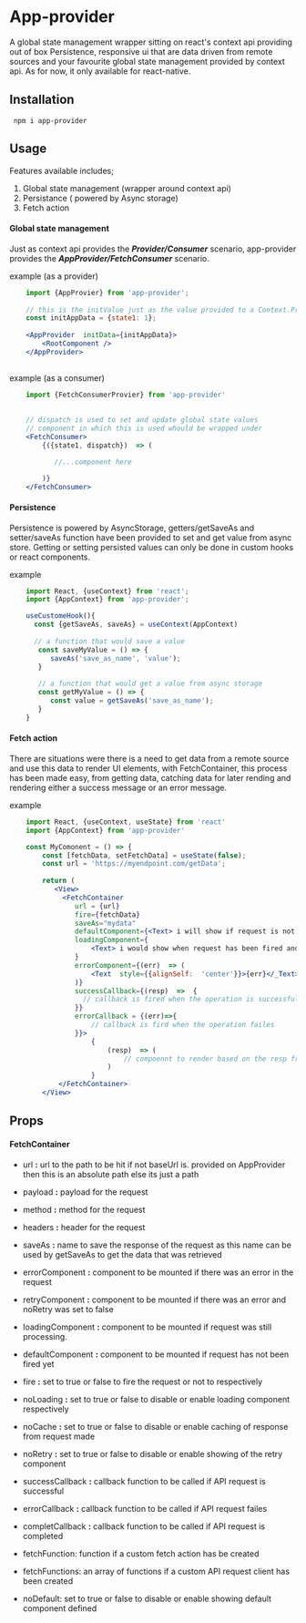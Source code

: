 # App-provider
A global state management wrapper sitting on react's context api providing out of box Persistence, responsive ui that are data driven from remote sources and your favourite global state management provided by context api. As for now, it only available for react-native.

## Installation

	 npm i app-provider

## Usage

Features available includes;

 1. Global state management (wrapper around context api)
 2. Persistance ( powered by Async storage)
 3. Fetch action

#### Global state management
Just as context api provides the ***Provider/Consumer*** scenario, app-provider provides the ***AppProvider/FetchConsumer*** scenario.

example (as a provider)

```jsx
    import {AppProvier} from 'app-provider';
    
    // this is the initValue just as the value provided to a Context.Provider
    const initAppData = {state1: 1}; 
    
    <AppProvider  initData={initAppData}>
		<RootComponent />
    </AppProvider>
    
   ```

example (as a consumer)
```jsx
    import {FetchConsumerProvier} from 'app-provider'
    
    
    // dispatch is used to set and update global state values
    // component in which this is used whould be wrapped under 												
    <FetchConsumer>
	    {({state1, dispatch})  => (

	       //...component here

	    )}
    </FetchConsumer>
```

#### Persistence
Persistence is powered by AsyncStorage, getters/getSaveAs and setter/saveAs function have been provided to set and get value from async store. Getting or setting persisted values can only be done in custom hooks or react components.

example 

```jsx
    import React, {useContext} from 'react';
    import {AppContext} from 'app-provider';

    useCustomeHook(){
      const {getSaveAs, saveAs} = useContext(AppContext)
      
      // a function that would save a value 
       const saveMyValue = () => {
          saveAs('save_as_name', 'value');
       }
       
       // a function that would get a value from async storage
       const getMyValue = () => {
          const value = getSaveAs('save_as_name');
       }
    }
   ```

#### Fetch action
There are situations were there is a need to get data from a remote source and use this data to render UI elements, with FetchContainer, this process has been made easy, from getting data, catching data for later rending and rendering either a success message or an error message.

example

```jsx
    import React, {useContext, useState} from 'react'
    import {AppContext} from 'app-provider'

    const MyComonent = () => {
        const [fetchData, setFetchData] = useState(false); 
        const url = 'https://myendpoint.com/getData';
        
	    return (
	       <View>
	         <FetchContainer
	            url = {url}
				fire={fetchData}
				saveAs="mydata"
				defaultComponent={<Text> i will show if request is not fired </Text>}
				loadingComponent={
					<Text> i would show when request has been fired and is processing </Text>
				}
				errorComponent={(err)  => (
					<Text  style={{alignSelf:  'center'}}>{err}</_Text>
				)}
				successCallback={(resp)  =>  {
				  // callback is fired when the operation is successful
				}}
				errorCallback = {(err)=>{
					// callback is fird when the operation failes
				}}>	
					{
						(resp)  => (
							// compoennt to render based on the resp from API call made.
						)
					}
		 	</FetchContainer>
		</View>
```

## Props
#### FetchContainer
- url **:** url to the path to be hit if not baseUrl is. provided on AppProvider then this is an absolute path else its just a path

- payload **:**  payload for the request

- method **:**  method for the request

- headers **:** header for the request

- saveAs **:** name to save the response of the request as this name can be used by getSaveAs to get the data that was retrieved

- errorComponent **:** component to be mounted if there was an error in the request

- retryComponent **:** component to be mounted if there was an error and noRetry was set to false

- loadingComponent **:** component to be mounted if request was still processing.

- defaultComponent **:** component to be mounted if request has not been fired yet

- fire **:** set to true or false to fire the request or not to respectively

- noLoading **:** set to true or false to disable or enable loading component respectively

- noCache **:** set to true or false to disable or enable caching of response from request made

- noRetry **:** set to true or false to disable or enable showing of the retry component

- successCallback **:** callback function to be called if API request is successful 

- errorCallback **:** callback function to be called if API request failes

- completCallback **:** callback function to be called if API request is completed

- fetchFunction: function if a custom fetch action has be created

- fetchFunctions: an array of functions if a custom API request client has been created

- noDefault: set to true or false to disable or enable showing default component defined



















